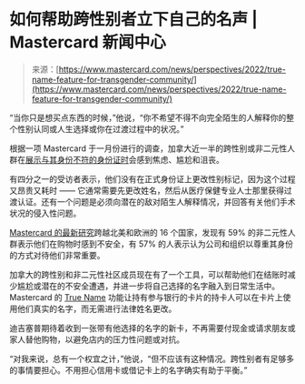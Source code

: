 <!--yml

分类：未分类

日期：2024-05-27 14:34:40

-->

# 如何帮助跨性别者立下自己的名声 | Mastercard 新闻中心

> 来源：[https://www.mastercard.com/news/perspectives/2022/true-name-feature-for-transgender-community/](https://www.mastercard.com/news/perspectives/2022/true-name-feature-for-transgender-community/)

“当你只是想买点东西的时候，”他说，“你不希望不得不向完全陌生的人解释你的整个性别认同或人生选择或你在过渡过程中的状况。”

根据一项 Mastercard 于一月份进行的调查，加拿大近一半的跨性别或非二元性人群在[展示与其身份不符的身份证时](https://www.mastercard.com/news/press/2022/march/bmo-is-first-canadian-financial-institution-to-launch-true-name-by-mastercard/)会感到焦虑、尴尬和沮丧。

有四分之一的受访者表示，他们没有在正式身份证上更改性别标记，因为这个过程又昂贵又耗时 —— 它通常需要先更改姓名，然后从医疗保健专业人士那里获得过渡认证。还有一个问题是必须向潜在的敌对陌生人解释情况，并回答有关他们手术状况的侵入性问题。

[Mastercard 的最新研究](https://www.mastercard.com/news/insights/2022/true-name/)跨越北美和欧洲的 16 个国家，发现有 59% 的非二元性人群表示他们在购物时感到不安全，有 57% 的人表示认为公司和组织以尊重其身份的方式对待他们非常重要。

加拿大的跨性别和非二元性社区成员现在有了一个工具，可以帮助他们在结账时减少尴尬或潜在的不安全遭遇，并进一步将自己选择的名字融入到日常生活中。Mastercard 的 [True Name](https://www.mastercard.com/news/perspectives/2020/truth-in-plastic-what-it-means-to-go-shopping-with-no-explanation-necessary/) 功能让持有参与银行的卡片的持卡人可以在卡片上使用他们真实的名字，而无需进行法律姓名更改。

迪吉塞普期待着收到一张带有他选择的名字的新卡，不再需要付现金或请求朋友或家人替他购物，以避免店内的压力性问题或对抗。

“对我来说，总有一个权宜之计，”他说，“但不应该有这种情况。跨性别者有足够多的事情要担心。不用担心信用卡或借记卡上的名字确实有助于平衡。”
